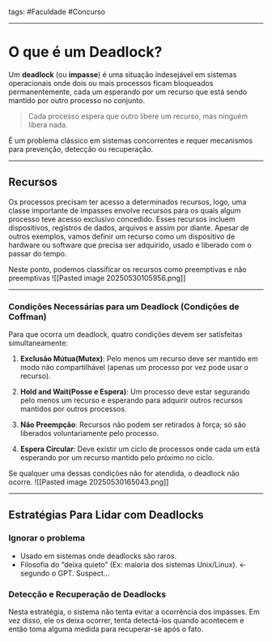 tags: #Faculdade #Concurso 
___
# O que é um Deadlock?
Um **deadlock** (ou **impasse**) é uma situação indesejável em sistemas operacionais onde dois ou mais processos ficam bloqueados permanentemente, cada um esperando por um recurso que está sendo mantido por outro processo no conjunto.

> Cada processo espera que outro libere um recurso, mas ninguém libera nada.

É um problema clássico em sistemas concorrentes e requer mecanismos para prevenção, detecção ou recuperação.
___
## Recursos
Os processos precisam ter acesso a determinados recursos, logo, uma classe importante de impasses envolve recursos para os quais algum processo teve acesso exclusivo concedido. Esses recursos incluem dispositivos, registros de dados, arquivos e assim por diante. Apesar de outros exemplos, vamos definir um recurso como um dispositivo de hardware ou software que precisa ser adquirido, usado e liberado com o passar do tempo.

Neste ponto, podemos classificar os recursos como preemptivas e não preemptivas
![[Pasted image 20250530105956.png]]


___
### Condições Necessárias para um Deadlock (Condições de Coffman)

Para que ocorra um deadlock, quatro condições devem ser satisfeitas simultaneamente:

1. **Exclusão Mútua(Mutex)**: Pelo menos um recurso deve ser mantido em modo não compartilhável (apenas um processo por vez pode usar o recurso).
    
2. **Hold and Wait(Posse e Espera)**: Um processo deve estar segurando pelo menos um recurso e esperando para adquirir outros recursos mantidos por outros processos.
    
3. **Não Preempção**: Recursos não podem ser retirados à força; só são liberados voluntariamente pelo processo.
    
4. **Espera Circular**: Deve existir um ciclo de processos onde cada um está esperando por um recurso mantido pelo próximo no ciclo.
    

Se qualquer uma dessas condições não for atendida, o deadlock não ocorre.
![[Pasted image 20250530165043.png]]

___

## Estratégias Para Lidar com Deadlocks

### Ignorar o problema
- Usado em sistemas onde deadlocks são raros.
- Filosofia do “deixa quieto” (Ex: maioria dos sistemas Unix/Linux).  <- segundo o GPT. Suspect...
### Detecção e Recuperação de Deadlocks

Nesta estratégia, o sistema não tenta evitar a ocorrência dos impasses. Em vez disso, ele os deixa ocorrer, tenta detectá-los quando acontecem e então toma alguma medida para recuperar-se após o fato.

